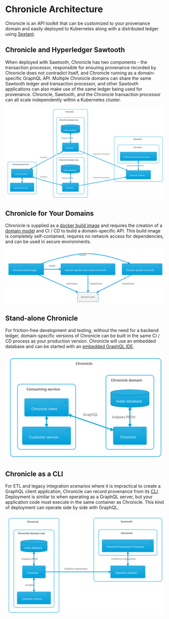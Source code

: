 # Chronicle Architecture

Chronicle is an API toolkit that can be customized to your provenance domain and
easily deployed to Kubernetes along with a distributed ledger using
[Sextant](https://www.blockchaintp.com/sextant).

## Chronicle and Hyperledger Sawtooth

When deployed with Sawtooth, Chronicle has two components - the transaction
processor, responsible for ensuring provenance recorded by Chronicle does not
contradict itself, and Chronicle running as a domain-specific GraphQL API.
Multiple Chronicle domains can share the same Sawtooth ledger and transaction
processor, and other Sawtooth applications can also make use of the same ledger
being used for provenance. Chronicle, Sawtooth, and the Chronicle transaction
processor can all scale independently within a Kubernetes cluster.

![file](diagrams/out/deployment.svg)

## Chronicle for Your Domains

Chronicle is supplied as a [docker build image](./building.md) and requires the
creation of a [domain model](./domain_modeling.md) and CI / CD to build a
domain-specific API. This build image is completely self-contained, requires no
network access for dependencies, and can be used in secure environments.

![file](diagrams/out/domain_specific.svg)

## Stand-alone Chronicle

For friction-free development and testing, without the need for a backend ledger,
domain-specific versions of Chronicle can be built in the same CI / CD process
as your production version. Chronicle will use an embedded database and can be
started with an [embedded GraphQL IDE](./cli.md#serve-graphql).

![file](diagrams/out/stand-alone-deployment.svg)

## Chronicle as a CLI

For ETL and legacy integration scenarios where it is impractical to create a
GraphQL client application, Chronicle can record provenance from its
[CLI](./cli.md). Deployment is similar to when operating as a GraphQL server,
but your application code must execute in the same container as Chronicle. This
kind of deployment can operate side by side with GraphQL.

![file](diagrams/out/deployment-cli.svg)
